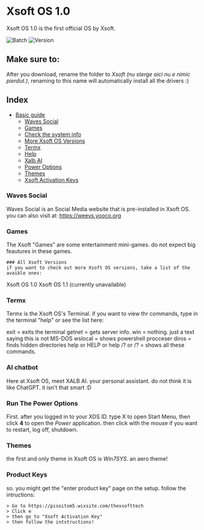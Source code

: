 # Xsoft OS 1.0
Xsoft OS 1.0 is the first official OS by Xsoft.

![Batch](https://img.shields.io/badge/Batch-%23000000.svg?style=for-the-badge&logo=GNUBash&logoColor=white)
![Version](https://img.shields.io/badge/Version-1.09b-9cf?style=for-the-badge)

## Make sure to:
After you download, rename the folder to _Xsoft (nu sterge aici nu e nimic pierdut.)_, renaming to this name will automatically install all the drivers :)


## Index
- [Basic guide](#basic-guide)
    - [Waves Social](#waves-social)
    - [Games](#games)
    - [Check the system info](#check-system-info)
    - [More Xsoft OS Versions](#all-xsoft-versions)
    - [Termx](#xsoftos-terminal)
    - [Help](#xsoftos-help)
    - [Xalb AI](#ai-chatbot)
    - [Power Options](#run-the-power-options)
    - [Themes](#themes)
    - [Xsoft Activation Keys](#product-keys)

### Waves Social
Waves Social is an Social Media website that is pre-installed in Xsoft OS. you can also visit at: https://weevs.yooco.org
### Games
The Xsoft "Games" are some entertainment mini-games. do not expect big feautures in these games.
```
### All Xsoft Versions
if you want to check out more Xsoft OS versions, take a list of the avaible ones:
```
Xsoft OS 1.0
Xsoft OS 1.1 (currently unavailable)

### Termx
Termx is the Xsoft OS's Terminal. if you want to view thr commands, type in the terminal "help" or see the list here:

exit = exits the terminal
getnet = gets server info.
win = nothing. just a text saying this is not MS-DOS
wslocal = shows powershell procceser
diros = finds hidden directories
help or HELP or help /? or /? = shows all these commands.


### AI chatbot
Here at Xsoft OS, meet XALB AI. your personal assistant. do not think it is like ChatGPT. it isn't that smart :D

### Run The Power Options
First. after you logged in to your XOS ID. type X to open Start Menu, then click __4__ to open the _Power_ application. then click with the mouse if you want to restart, log off, shutdown.

### Themes
the first and only theme in Xsoft OS is _Win7SYS_. an aero theme!

### Product Keys
so. you might get the "enter product key" page on the setup. follow the intructions:
```
> Go to https://pisoitom5.wixsite.com/thexsofttech
> Click ≡
> then go to "Xsoft Activation Key"
> then follow the intstructions!
        
